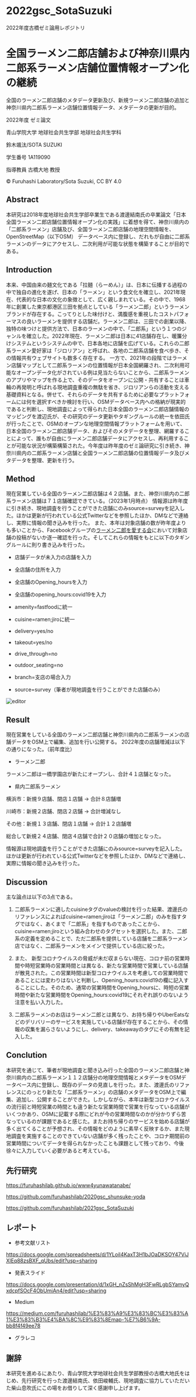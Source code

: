 # 2022gsc_SotaSuzuki
2022年度古橋ゼミ論用レポジトリ

# 全国ラーメン二郎店舗および神奈川県内二郎系ラーメン店舗位置情報オープン化の継続

全国のラーメン二郎店舗のメタデータ更新及び、新規ラーメン二郎店舗の追加と神奈川県内二郎系ラーメン店舗位置情報データ、メタデータの更新が目的。

2022年度 ゼミ論文

青山学院大学 地球社会共生学部 地球社会共生学科

鈴木颯汰/SOTA SUZUKI

学生番号 1A119090

指導教員 古橋大地 教授

© Furuhashi Laboratory/Sota Suzuki, CC BY 4.0

## Abstract

本研究は2018年度地球社会共生学部卒業生である渡邊結南氏の卒業論文「日本全国ラーメン二郎店舗位置情報オープン化の実践」に着想を得て、神奈川県内の「二郎系ラーメン」店舗及び、全国ラーメン二郎店舗の地理空間情報を、OpenStreetMap（以下OSM） データベース内に登録し、だれもが自由に二郎系ラーメンのデータにアクセスし、二次利用が可能な状態を構築することが目的である。

## Introduction

本来、中国由来の麺文化である「拉麺（らーめん）」は、日本に伝播する過程の中で独自の進化を遂げ、日本の「ラーメン」という食文化を確立し、2021年現在、代表的な日本の文化の象徴として、広く親しまれている。その中で、1968年に創業した東京都港区三田を拠点としている「ラーメン二郎」というラーメンブランドが存在する。こってりとした味付けと、満腹感を重視したコストパフォーマスの良いラーメンを提供する店舗だ。ラーメン二郎は、三田での創業以降、独特の味つけと提供方法で、日本のラーメンの中で、「二郎系」という１つのジャンルを確立した。2022年現在、ラーメン二郎は日本に41店舗存在し、暖簾分けシステムというシステムの中で、日本各地に店舗を広げている。これらの二郎系ラーメン愛好家は「ジロリアン」と呼ばれ、各地の二郎系店舗を食べ歩き、その情報共有ウェブサイトも数多く存在する。 一方で、2021年の段階ではラーメン店舗マップとして二郎系ラーメンの位置情報が日本全国網羅され、二次利用可能なオープンデータ化がされている例は見当たらないことから、二郎系ラーメンのアプリやマップを作る上で、そのデータをオープンに公開・共有することは車輪の再発明と呼ばれる現地調査重複の無駄を省き、ジロリアンらの活動を支える基礎資料となる。併せて、それらのデータを共有するために必要なプラットフォームには何を選択すべきか検討を行い、OSMデータベース内への格納が現実的であると判断し、現地調査によって得られた日本全国のラーメン二郎店舗情報のマッピングを渡辺氏が、その研究のデータ更新やタギングルールの統一を依田氏が行ったことで、OSMのオープンな地理空間情報プラットフォームを用いて、日本全国のラーメン二郎店舗データ、およびそのメタデータを整理、網羅することによって、誰もが自由にラーメン二郎店舗データにアクセスし、再利用することが可能な状況が構築構築された。今年度は昨年度のゼミ論研究に引き続き、神奈川県内の二郎系ラーメン店舗と全国ラーメン二郎店舗の位置情報データ及びメタデータを整理、更新を行う。

## Method

現在営業している全国のラーメン二郎店舗は４２店舗。また、神奈川県内の二郎系ラーメン店舗は７１店舗確認できている。（2023年1月時点）
情報源は昨年度に引き続き、現地調査を行うことができた店舗にのみsource=surveyを記入した。ほかは更新が行われている公式Twitterなどを参照したほか、DMなどで連絡し、実際に情報の聞き込みを行った。
また、本年は対象店舗の数が昨年度よりも多いことから、Facebookグループの[ラーメン二郎を愛する会](https://www.facebook.com/groups/389660794496077)において対象店舗の投稿がないか逐一確認を行った。そしてこれらの情報をもとに以下のタギングルールに則り書き込みを行った。

- 店舗データが未入力の店舗を入力

- 全店舗の住所を入力

- 全店舗のOpening_hoursを入力

- 全店舗のopening_hours:covid19を入力

- amenity=fastfoodに統一

- cuisine=ramen;jiroに統一

- delivery=yes/no

- takeout=yes/no

- drive_through=no

- outdoor_seating=no

- branch=支店の場合入力

- source=survey（筆者が現地調査を行うことができた店舗のみ）

![editor](https://user-images.githubusercontent.com/72395572/152496616-469b0406-8f4a-44c3-afe2-9afc9c07443a.png)

## Result

現在営業をしている全国のラーメン二郎店舗と神奈川県内の二郎系ラーメンの店舗データをOSM上で編集、追加を行い公開する。
2022年度の店舗増減は以下の通りになった。（前年度比）

- ラーメン二郎

ラーメン二郎は一橋学園店が新たにオープンし、合計４１店舗となった。

- 県内二郎系ラーメン

横浜市：新規９店舗、閉店１店舗 → 合計８店舗増

川崎市：新規２店舗、閉店２店舗 → 合計増減なし

その他：新規１３店舗、閉店１店舗 → 合計１２店舗増

総合して新規２４店舗、閉店４店舗で合計２０店舗の増加となった。

情報源は現地調査を行うことができた店舗にのみsource=surveyを記入した。ほかは更新が行われている公式Twitterなどを参照したほか、DMなどで連絡し、実際に情報の聞き込みを行った。


## Discussion

主な論点は以下の3点である。

1. 二郎系ラーメンに適したcuisineタグのvalueの検討を行った結果、渡邊氏のリファレンスによればcuisine=ramen;jiroは「ラーメン二郎」のみを指すタグではなく、あくまで「二郎系」を指すものであったことから、cuisine=ramen;jiroという組み合わせのタグセットを選択した。また、二郎系の定義を定めることで、ただ二郎系を提供している店舗を二郎系ラーメン店ではなく、二郎系ラーメンをメインで提供している店に絞った。

2. また、 新型コロナウイルスの脅威が未だ収まらない現在、コロナ前の営業時間や時短営業時の営業時間とは異なる、新たな営業時間で営業している店舗が散見された。この営業時間は新型コロナウイルスを考慮しての営業時間であることには変わりはないと判断し、Opening_hours:covid19の欄に記入することにした。そのため、通常の営業時間をOpening_hoursに、時短の営業時間や新たな営業時間をOpening_hours:covid19にそれぞれ誤りのないよう注意を払い入力した。

3. 二郎系ラーメンのお店はラーメン二郎とは異なり、お持ち帰りやUberEatsなどのデリバリーのサービスを実施している店舗が存在することから、その情報の収集を漏らさないようにし、delivery、takeawayのタグにその有無を記入した。

## Conclution

本研究を通じて、筆者が現地調査と聞き込み行った全国のラーメン二郎店舗と神奈川県内の二郎系ラーメン１１２店舗分の地理空間情報とメタデータをOSMデータベース内に登録し、既存のデータの見直しを行った。また、渡邊氏のリファレンスにのっとり新たな「二郎系ラーメン」の店舗のメタデータをOSM上で編集、追加し、公開することができた。しかしながら、本年は新型コロナウイルスの流行前と時短営業の時間とも違う新たな営業時間で営業を行なっている店舗がいくつかあり、OSMに記載する際にどれが今の営業時間なのかが分かりずら苦なっているのが課題であると感じた。またお持ち帰りのサービスを始める店舗が多く出てくることが予想され、その情報をどのように素早く反映するか、また現地調査を実施することのできていない店舗が多く残ったことや、コロナ期間前の営業時間についてデータを得られなかったことも課題として残っており、今後徐々に入力していく必要があると考えている。

## 先行研究
https://furuhashilab.github.io/www4yunawatanabe/

https://github.com/furuhashilab/2020gsc_shunsuke-yoda

https://github.com/furuhashilab/2021gsc_SotaSuzuki

## レポート

- 参考文献リスト

https://docs.google.com/spreadsheets/d/1YLoil4KaxT3H1bJOaDKSOY47ViJXlEq88zsBXF_qUbs/edit?usp=sharing

- 発表スライド

https://docs.google.com/presentation/d/1xGH_nZsShMgH3FwRLgbSYamyQxdcpfSOcF4ObUmiAn4/edit?usp=sharing

- Medium

https://medium.com/furuhashilab/%E3%83%A9%E3%83%BC%E3%83%A1%E3%83%B3%E4%BA%8C%E9%83%8Emap-%E7%B6%9A-bb8f4f49ee78

- グラレコ



## 謝辞

本研究を進めるにあたり、青山学院大学地球社会共生学部教授の古橋大地氏をはじめ、先行研究を行った渡邊結南氏、依田峻輔氏、現地調査に協力していただいた柴山息吹氏にこの場をお借りして深く感謝申し上げます。










